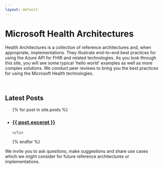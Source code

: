 ```yaml
---
layout: default
---
```


# Microsoft Health Architectures 
Health Architectures is a collection of reference architectures and, when appropriate, implementations. They illustrate end-to-end best practices for using the Azure API for FHIR and related technologies.  As you look through this site, you will see some typical 'hello world' examples as well as more complex solutions. We conduct peer reviews to bring you the best practices for using the Microsoft Health technologies. 

<br>

<h2>Latest Posts</h2>

<ul>
  {% for post in site.posts %}
    <li>
      <h3><a href="{{ post.url | absolute_url }}">{{ post.excerpt }} </a></h3> 
        
    </li>
  {% endfor %}
</ul>



We invite you to ask questions, make suggestions and share use cases which we might consider for future reference architectures or implementations.
